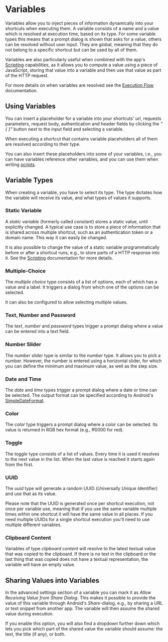 # Variables

Variables allow you to inject pieces of information dynamically into your shortcuts when executing them. A variable consists of a name and a value which is resolved at execution time, based on its type. For some variable types this means that a prompt dialog is shown that asks for a value, others can be resolved without user input. They are global, meaning that they do not belong to a specific shortcut but can be used by all of them.

Variables are also particularly useful when combined with the app's [Scripting](scripting.md) capabilities, as it allows you to compute a value using a piece of JavaScript, storing that value into a variable and then use that value as part of the HTTP request.

For more details on when variables are resolved see the [Execution Flow](execution-flow.md) documentation.

## Using Variables

You can insert a placeholder for a variable into your shortcuts' url, requests parameters, request body, authentication and header fields by clicking the *"{ }"* button next to the input field and selecting a variable.

When executing a shortcut that contains variable placeholders all of them are resolved according to their type.

You can also insert these placeholders into some of your variables, i.e., you can have variables reference other variables, and you can use them when writing [scripts](scripting.md#variables).

## Variable Types

When creating a variable, you have to select its type. The type dictates how the variable will receive its value, and what types of values it supports.

<a name="constant"></a>
### Static Variable

A *static variable* (formerly called *constant*) stores a static value, until explicitly changed. A typical use case is to store a piece of information that is shared across multiple shortcut, such as an authentication token or a domain name. This way it can easily be changed.

It is also possible to change the value of a static variable programmatically before or after a shortcut runs, e.g., to store parts of a HTTP response into it. See the [Scripting](scripting.md#variables) documentation for more details.

<a name="multiple-choice"></a>
### Multiple-Choice

The *multiple choice* type consists of a list of options, each of which has a value and a label. It triggers a dialog from which one of the options can be selected.

It can also be configured to allow selecting multiple values.

<a name="text-number-password"></a>
### Text, Number and Password

The *text*, *number* and *password* types trigger a prompt dialog where a value can be entered into a text field.

<a name="number-slider"></a>
### Number Slider

The *number slider* type is similar to the *number* type. It allows you to pick a number. However, the number is entered using a horizontal slider, for which you can define the minimum and maximum value, as well as the step size.

<a name="date-time"></a>
### Date and Time

The *date* and *time* types trigger a prompt dialog where a date or time can be selected. The output format can be specified according to Android's [SimpleDateFormat](https://developer.android.com/reference/java/text/SimpleDateFormat.html).

<a name="color"></a>
### Color

The *color* type triggers a prompt dialog where a color can be selected. Its value is returned in RGB hex format (e.g., ff0000 for red).

<a name="toggle"></a>
### Toggle

The *toggle* type consists of a list of values. Every time it is used it resolves to the next value in the list. When the last value is reached it starts again from the first.

<a name="uuid"></a>
### UUID

The *uuid* type will generate a random UUID (*U*niversally *U*nique *Id*entifier) and use that as its value.

Please note that the UUID is generated once per shortcut execution, not once per variable use, meaning that if you use the same variable multiple times within one shortcut it will have the same value in all places. If you need multiple UUIDs for a single shortcut execution you'll need to use multiple different variables.

<a name="clipboard-content"></a>
### Clipboard Content

Variables of type *clipboard content* will resolve to the latest textual value that was copied to the clipboard. If there is no text in the clipboard or the last thing that was copied does not have a textual representation, the variable will have an empty value.

## Sharing Values into Variables
In the advanced settings section of a variable you can mark it as *Allow Receiving Value from Share Dialog*. This makes it possible to provide the value of this variable through Android's *Share*-dialog, e.g., by sharing a URL or text snippet from another app. The variable will then assume the shared value during execution.

If you enable this option, you will also find a dropdown further down which lets you pick which part of the shared value the variable should assume: the text, the title (if any), or both.
